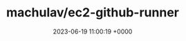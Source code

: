 ---
title: "machulav/ec2-github-runner"
link: "https://github.com/machulav/ec2-github-runner"
date: "2023-06-19 11:00:19 +0000"
description: "On-demand self-hosted AWS EC2 runner for GitHub Actions"
category: "github"
---